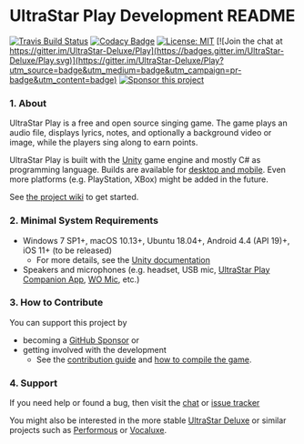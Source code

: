 # UltraStar Play Development README

[![Travis Build Status](https://travis-ci.org/UltraStar-Deluxe/Play.svg?branch=master)](https://travis-ci.org/UltraStar-Deluxe/Play)
[![Codacy Badge](https://api.codacy.com/project/badge/Grade/5eeefc3773e8405aac7332ce0e57ec86)](https://www.codacy.com/app/UltraStar-Deluxe/Play?utm_source=github.com&amp;utm_medium=referral&amp;utm_content=UltraStar-Deluxe/Play&amp;utm_campaign=Badge_Grade)
[![License: MIT](https://img.shields.io/badge/License-MIT-yellow.svg)](https://github.com/UltraStar-Deluxe/Play/blob/master/LICENSE) 
[![Join the chat at https://gitter.im/UltraStar-Deluxe/Play](https://badges.gitter.im/UltraStar-Deluxe/Play.svg)](https://gitter.im/UltraStar-Deluxe/Play?utm_source=badge&utm_medium=badge&utm_campaign=pr-badge&utm_content=badge)
[![Sponsor this project](https://img.shields.io/badge/-Sponsor-fafbfc?logo=GitHub%20Sponsors)](https://github.com/sponsors/achimmihca)

### 1. About
UltraStar Play is a free and open source singing game.
The game plays an audio file, displays lyrics, notes, and optionally a background video or image, while the players sing along to earn points.

UltraStar Play is built with the [Unity](https://unity.com/) game engine and mostly C# as programming language.
Builds are available for [desktop and mobile](https://github.com/UltraStar-Deluxe/Play/releases).
Even more platforms (e.g. PlayStation, XBox) might be added in the future.

See [the project wiki](https://github.com/UltraStar-Deluxe/Play/wiki/First-Steps) to get started.

### 2. Minimal System Requirements
- Windows 7 SP1+, macOS 10.13+, Ubuntu 18.04+, Android 4.4 (API 19)+, iOS 11+ (to be released)
    - For more details, see the [Unity documentation](https://docs.unity3d.com/Manual/system-requirements.html#player)
- Speakers and microphones (e.g. headset, USB mic, [UltraStar Play Companion App](https://github.com/UltraStar-Deluxe/PlayCompanion/releases), [WO Mic](https://wolicheng.com/womic), etc.)

### 3. How to Contribute
You can support this project by

- becoming a [GitHub Sponsor](https://github.com/sponsors/achimmihca) or
- getting involved with the development
    - See the [contribution guide](https://github.com/UltraStar-Deluxe/Play/blob/master/CONTRIBUTING.md) and [how to compile the game](https://github.com/UltraStar-Deluxe/Play/wiki/Compiling-the-game).

### 4. Support
If you need help or found a bug, then visit the [chat](https://gitter.im/UltraStar-Deluxe/Play) or [issue tracker](https://github.com/UltraStar-Deluxe/Play/issues)

You might also be interested in the more stable [UltraStar Deluxe](https://github.com/UltraStar-Deluxe/USDX) or similar projects such as [Performous](https://github.com/performous/performous) or [Vocaluxe](https://github.com/Vocaluxe/Vocaluxe).